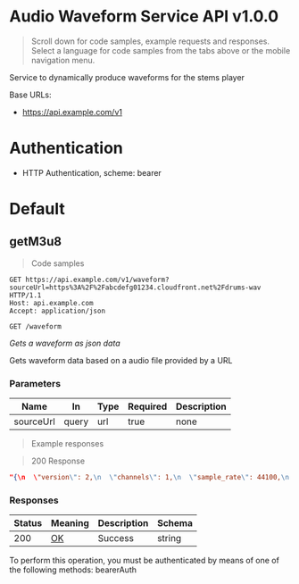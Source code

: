 <!-- Generator: Widdershins v4.0.1 -->

<h1 id="audio-waveform-service-api">Audio Waveform Service API v1.0.0</h1>

> Scroll down for code samples, example requests and responses. Select a language for code samples from the tabs above or the mobile navigation menu.

Service to dynamically produce waveforms for the stems player

Base URLs:

* <a href="https://api.example.com/v1">https://api.example.com/v1</a>

# Authentication

- HTTP Authentication, scheme: bearer 

<h1 id="audio-waveform-service-api-default">Default</h1>

## getM3u8

<a id="opIdgetM3u8"></a>

> Code samples

```http
GET https://api.example.com/v1/waveform?sourceUrl=https%3A%2F%2Fabcdefg01234.cloudfront.net%2Fdrums-wav HTTP/1.1
Host: api.example.com
Accept: application/json

```

`GET /waveform`

*Gets a waveform as json data*

Gets waveform data based on a audio file provided by a URL

<h3 id="getm3u8-parameters">Parameters</h3>

|Name|In|Type|Required|Description|
|---|---|---|---|---|
|sourceUrl|query|url|true|none|

> Example responses

> 200 Response

```json
"{\n  \"version\": 2,\n  \"channels\": 1,\n  \"sample_rate\": 44100,\n  \"samples_per_pixel\": 2205,\n  \"bits\": 16,\n  \"length\": 5018,\n  \"data\": [-0.02,-0.02,-0.02,-0.02]\n}\n"
```

<h3 id="getm3u8-responses">Responses</h3>

|Status|Meaning|Description|Schema|
|---|---|---|---|
|200|[OK](https://tools.ietf.org/html/rfc7231#section-6.3.1)|Success|string|

<aside class="warning">
To perform this operation, you must be authenticated by means of one of the following methods:
bearerAuth
</aside>

